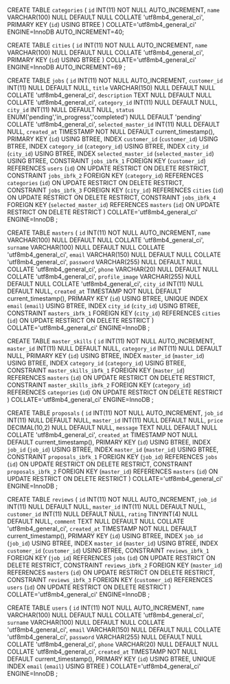 CREATE TABLE `categories` (
	`id` INT(11) NOT NULL AUTO_INCREMENT,
	`name` VARCHAR(100) NULL DEFAULT NULL COLLATE 'utf8mb4_general_ci',
	PRIMARY KEY (`id`) USING BTREE
)
COLLATE='utf8mb4_general_ci'
ENGINE=InnoDB
AUTO_INCREMENT=40;


CREATE TABLE `cities` (
	`id` INT(11) NOT NULL AUTO_INCREMENT,
	`name` VARCHAR(100) NULL DEFAULT NULL COLLATE 'utf8mb4_general_ci',
	PRIMARY KEY (`id`) USING BTREE
)
COLLATE='utf8mb4_general_ci'
ENGINE=InnoDB
AUTO_INCREMENT=69
;

CREATE TABLE `jobs` (
	`id` INT(11) NOT NULL AUTO_INCREMENT,
	`customer_id` INT(11) NULL DEFAULT NULL,
	`title` VARCHAR(150) NULL DEFAULT NULL COLLATE 'utf8mb4_general_ci',
	`description` TEXT NULL DEFAULT NULL COLLATE 'utf8mb4_general_ci',
	`category_id` INT(11) NULL DEFAULT NULL,
	`city_id` INT(11) NULL DEFAULT NULL,
	`status` ENUM('pending','in_progress','completed') NULL DEFAULT 'pending' COLLATE 'utf8mb4_general_ci',
	`selected_master_id` INT(11) NULL DEFAULT NULL,
	`created_at` TIMESTAMP NOT NULL DEFAULT current_timestamp(),
	PRIMARY KEY (`id`) USING BTREE,
	INDEX `customer_id` (`customer_id`) USING BTREE,
	INDEX `category_id` (`category_id`) USING BTREE,
	INDEX `city_id` (`city_id`) USING BTREE,
	INDEX `selected_master_id` (`selected_master_id`) USING BTREE,
	CONSTRAINT `jobs_ibfk_1` FOREIGN KEY (`customer_id`) REFERENCES `users` (`id`) ON UPDATE RESTRICT ON DELETE RESTRICT,
	CONSTRAINT `jobs_ibfk_2` FOREIGN KEY (`category_id`) REFERENCES `categories` (`id`) ON UPDATE RESTRICT ON DELETE RESTRICT,
	CONSTRAINT `jobs_ibfk_3` FOREIGN KEY (`city_id`) REFERENCES `cities` (`id`) ON UPDATE RESTRICT ON DELETE RESTRICT,
	CONSTRAINT `jobs_ibfk_4` FOREIGN KEY (`selected_master_id`) REFERENCES `masters` (`id`) ON UPDATE RESTRICT ON DELETE RESTRICT
)
COLLATE='utf8mb4_general_ci'
ENGINE=InnoDB
;



CREATE TABLE `masters` (
	`id` INT(11) NOT NULL AUTO_INCREMENT,
	`name` VARCHAR(100) NULL DEFAULT NULL COLLATE 'utf8mb4_general_ci',
	`surname` VARCHAR(100) NULL DEFAULT NULL COLLATE 'utf8mb4_general_ci',
	`email` VARCHAR(150) NULL DEFAULT NULL COLLATE 'utf8mb4_general_ci',
	`password` VARCHAR(255) NULL DEFAULT NULL COLLATE 'utf8mb4_general_ci',
	`phone` VARCHAR(20) NULL DEFAULT NULL COLLATE 'utf8mb4_general_ci',
	`profile_image` VARCHAR(255) NULL DEFAULT NULL COLLATE 'utf8mb4_general_ci',
	`city_id` INT(11) NULL DEFAULT NULL,
	`created_at` TIMESTAMP NOT NULL DEFAULT current_timestamp(),
	PRIMARY KEY (`id`) USING BTREE,
	UNIQUE INDEX `email` (`email`) USING BTREE,
	INDEX `city_id` (`city_id`) USING BTREE,
	CONSTRAINT `masters_ibfk_1` FOREIGN KEY (`city_id`) REFERENCES `cities` (`id`) ON UPDATE RESTRICT ON DELETE RESTRICT
)
COLLATE='utf8mb4_general_ci'
ENGINE=InnoDB
;


CREATE TABLE `master_skills` (
	`id` INT(11) NOT NULL AUTO_INCREMENT,
	`master_id` INT(11) NULL DEFAULT NULL,
	`category_id` INT(11) NULL DEFAULT NULL,
	PRIMARY KEY (`id`) USING BTREE,
	INDEX `master_id` (`master_id`) USING BTREE,
	INDEX `category_id` (`category_id`) USING BTREE,
	CONSTRAINT `master_skills_ibfk_1` FOREIGN KEY (`master_id`) REFERENCES `masters` (`id`) ON UPDATE RESTRICT ON DELETE RESTRICT,
	CONSTRAINT `master_skills_ibfk_2` FOREIGN KEY (`category_id`) REFERENCES `categories` (`id`) ON UPDATE RESTRICT ON DELETE RESTRICT
)
COLLATE='utf8mb4_general_ci'
ENGINE=InnoDB
;



CREATE TABLE `proposals` (
	`id` INT(11) NOT NULL AUTO_INCREMENT,
	`job_id` INT(11) NULL DEFAULT NULL,
	`master_id` INT(11) NULL DEFAULT NULL,
	`price` DECIMAL(10,2) NULL DEFAULT NULL,
	`message` TEXT NULL DEFAULT NULL COLLATE 'utf8mb4_general_ci',
	`created_at` TIMESTAMP NOT NULL DEFAULT current_timestamp(),
	PRIMARY KEY (`id`) USING BTREE,
	INDEX `job_id` (`job_id`) USING BTREE,
	INDEX `master_id` (`master_id`) USING BTREE,
	CONSTRAINT `proposals_ibfk_1` FOREIGN KEY (`job_id`) REFERENCES `jobs` (`id`) ON UPDATE RESTRICT ON DELETE RESTRICT,
	CONSTRAINT `proposals_ibfk_2` FOREIGN KEY (`master_id`) REFERENCES `masters` (`id`) ON UPDATE RESTRICT ON DELETE RESTRICT
)
COLLATE='utf8mb4_general_ci'
ENGINE=InnoDB
;



CREATE TABLE `reviews` (
	`id` INT(11) NOT NULL AUTO_INCREMENT,
	`job_id` INT(11) NULL DEFAULT NULL,
	`master_id` INT(11) NULL DEFAULT NULL,
	`customer_id` INT(11) NULL DEFAULT NULL,
	`rating` TINYINT(4) NULL DEFAULT NULL,
	`comment` TEXT NULL DEFAULT NULL COLLATE 'utf8mb4_general_ci',
	`created_at` TIMESTAMP NOT NULL DEFAULT current_timestamp(),
	PRIMARY KEY (`id`) USING BTREE,
	INDEX `job_id` (`job_id`) USING BTREE,
	INDEX `master_id` (`master_id`) USING BTREE,
	INDEX `customer_id` (`customer_id`) USING BTREE,
	CONSTRAINT `reviews_ibfk_1` FOREIGN KEY (`job_id`) REFERENCES `jobs` (`id`) ON UPDATE RESTRICT ON DELETE RESTRICT,
	CONSTRAINT `reviews_ibfk_2` FOREIGN KEY (`master_id`) REFERENCES `masters` (`id`) ON UPDATE RESTRICT ON DELETE RESTRICT,
	CONSTRAINT `reviews_ibfk_3` FOREIGN KEY (`customer_id`) REFERENCES `users` (`id`) ON UPDATE RESTRICT ON DELETE RESTRICT
)
COLLATE='utf8mb4_general_ci'
ENGINE=InnoDB
;


CREATE TABLE `users` (
	`id` INT(11) NOT NULL AUTO_INCREMENT,
	`name` VARCHAR(100) NULL DEFAULT NULL COLLATE 'utf8mb4_general_ci',
	`surname` VARCHAR(100) NULL DEFAULT NULL COLLATE 'utf8mb4_general_ci',
	`email` VARCHAR(150) NULL DEFAULT NULL COLLATE 'utf8mb4_general_ci',
	`password` VARCHAR(255) NULL DEFAULT NULL COLLATE 'utf8mb4_general_ci',
	`phone` VARCHAR(20) NULL DEFAULT NULL COLLATE 'utf8mb4_general_ci',
	`created_at` TIMESTAMP NOT NULL DEFAULT current_timestamp(),
	PRIMARY KEY (`id`) USING BTREE,
	UNIQUE INDEX `email` (`email`) USING BTREE
)
COLLATE='utf8mb4_general_ci'
ENGINE=InnoDB
;


